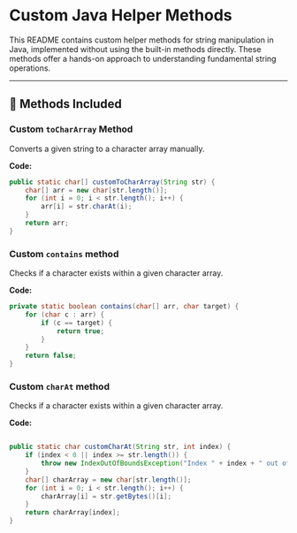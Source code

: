 # Custom Java Helper Methods

This README contains custom helper methods for string manipulation in Java, implemented without using the built-in methods directly. These methods offer a hands-on approach to understanding fundamental string operations.

---

## 🚀 Methods Included

###  Custom `toCharArray` Method
Converts a given string to a character array manually.

**Code:**
```java
public static char[] customToCharArray(String str) {
    char[] arr = new char[str.length()];
    for (int i = 0; i < str.length(); i++) {
        arr[i] = str.charAt(i);
    }
    return arr;
}
```

###  Custom `contains` method
Checks if a character exists within a given character array.

**Code:**
```java
private static boolean contains(char[] arr, char target) {
    for (char c : arr) {
        if (c == target) {
            return true;
        }
    }
    return false;
}

```


###  Custom `charAt` method
Checks if a character exists within a given character array.

**Code:**
```java

public static char customCharAt(String str, int index) {
    if (index < 0 || index >= str.length()) {
        throw new IndexOutOfBoundsException("Index " + index + " out of bounds for length " + str.length());
    }
    char[] charArray = new char[str.length()];
    for (int i = 0; i < str.length(); i++) {
        charArray[i] = str.getBytes()[i];
    }
    return charArray[index];
}





